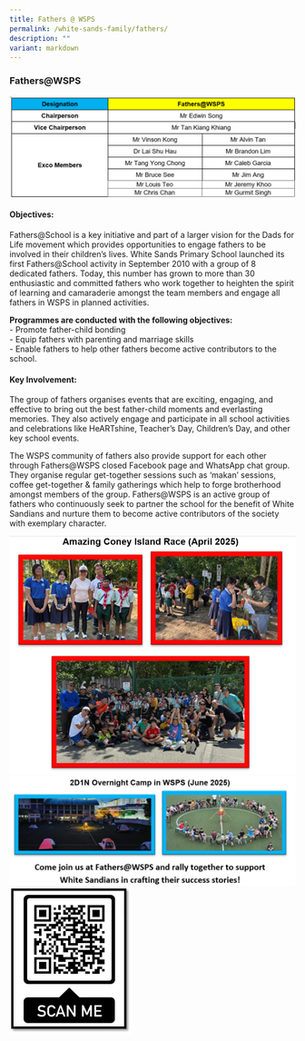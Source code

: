 ```yaml
---
title: Fathers @ WSPS
permalink: /white-sands-family/fathers/
description: ""
variant: markdown
---
```

### **Fathers@WSPS**


![](/images/fathers_new.png)

#### **Objectives:**
Fathers@School is a key initiative and part of a larger vision for the Dads for Life movement which provides opportunities to engage fathers to be involved in their children’s lives. White Sands Primary School launched its first Fathers@School activity in September 2010 with a group of 8 dedicated fathers. Today, this number has grown to more than 30 enthusiastic and committed fathers who work together to heighten the spirit of learning and camaraderie amongst the team members and engage all fathers in WSPS in planned activities.

**Programmes are conducted with the following objectives:**<br>
\- Promote father-child bonding<br>
\- Equip fathers with parenting and marriage skills<br>
\- Enable fathers to help other fathers become active contributors to the school.

#### **Key Involvement:**
The group of fathers organises events that are exciting, engaging, and effective to bring out the best father-child moments and everlasting memories. They also actively engage and participate in all school activities and celebrations like HeARTshine, Teacher’s Day, Children’s Day, and other key school events. 

The WSPS community of fathers also provide support for each other through Fathers@WSPS closed Facebook page and WhatsApp chat group. They organise regular get-together sessions such as ‘makan’ sessions, coffee get-together &amp; family gatherings which help to forge brotherhood amongst members of the group. Fathers@WSPS is an active group of fathers who continuously seek to partner the school for the benefit of White Sandians and nurture them to become active contributors of the society with exemplary character.

![](/images/fathers_coney_island.png)<br>
![](/images/fathers_camp.png)
<br>
![](/images/fathers_qr_code.png)


<br clear="left">
